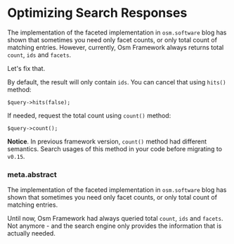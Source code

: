 # Optimizing Search Responses 

The implementation of the faceted implementation in `osm.software` blog has shown that sometimes you need only facet counts, or only total count of matching entries. However, currently, Osm Framework always returns total `count`, `ids`  and `facets`.

Let's fix that.

By default, the result will only contain `ids`. You can cancel that using `hits()` method:

    $query->hits(false);

If needed, request the total count using `count()` method:

    $query->count();

**Notice**. In previous framework version, `count()` method had different semantics. Search usages of this method in your code before migrating to `v0.15`.

### meta.abstract

The implementation of the faceted implementation in `osm.software` blog has shown that sometimes you need only facet counts, or only total count of matching entries. 

Until now, Osm Framework had always queried total `count`, `ids`  and `facets`. Not anymore - and the search engine only provides the information that is actually needed.

